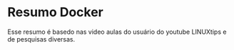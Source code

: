 # Resumo Docker
Esse resumo é basedo nas video aulas do usuário do youtube LINUXtips e de pesquisas diversas.
